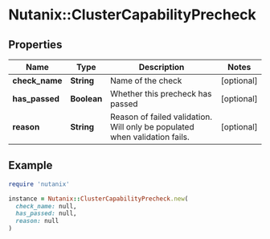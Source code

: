 # Nutanix::ClusterCapabilityPrecheck

## Properties

| Name | Type | Description | Notes |
| ---- | ---- | ----------- | ----- |
| **check_name** | **String** | Name of the check | [optional] |
| **has_passed** | **Boolean** | Whether this precheck has passed | [optional] |
| **reason** | **String** | Reason of failed validation. Will only be populated when validation fails.  | [optional] |

## Example

```ruby
require 'nutanix'

instance = Nutanix::ClusterCapabilityPrecheck.new(
  check_name: null,
  has_passed: null,
  reason: null
)
```

